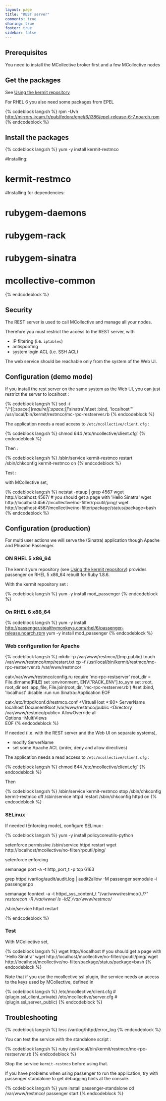 ```yaml
---
layout: page
title: "REST server"
comments: true
sharing: true
footer: true
sidebar: false 
---
```


## Prerequisites

You need to install the MCollective broker first and a few MCollective nodes

## Get the packages 

See [Using the kermit repository](/doc/using_the_repo.html)

<div class="important" markdown='1'>
For RHEL 6 you also need some packages from EPEL
</div>

{% codeblock lang:sh %}
rpm -Uvh http://mirrors.ircam.fr/pub/fedora/epel/6/i386/epel-release-6-7.noarch.rpm
{% endcodeblock %}



## Install the packages

{% codeblock lang:sh %}
yum -y install kermit-restmco 

#Installing:
# kermit-restmco
#Installing for dependencies:
# rubygem-daemons
# rubygem-rack
# rubygem-sinatra
# mcollective-common
{% endcodeblock %}


## Security

The REST server is used to call MCollective and manage all your nodes. 

Therefore you must restrict the access to the REST server, with

* IP filtering (i.e. `iptables`)
* antispoofing
* system login ACL (i.e. SSH ACL) 

The web service should be reachable only from the system of the Web UI.


## Configuration (demo mode)

If you install the rest server on the same system as the Web UI, you can just
restrict the server to localhost :

{% codeblock lang:sh %}
sed -i "/^[[:space:]]*require[[:space:]]*'sinatra'/a\set :bind, 'localhost'" \
    /usr/local/bin/kermit/restmco/mc-rpc-restserver.rb
{% endcodeblock %}

The application needs a read access to `/etc/mcollective/client.cfg` :

{% codeblock lang:sh %}
chmod 644 /etc/mcollective/client.cfg`
{% endcodeblock %}


Then :

{% codeblock lang:sh %}
/sbin/service kermit-restmco restart
/sbin/chkconfig kermit-restmco on
{% endcodeblock %}

Test : 

with MCollective set,

{% codeblock lang:sh %}
netstat -ntaup | grep 4567
wget http://localhost:4567/ # you should get a page with 'Hello Sinatra'
wget http://localhost:4567/mcollective/no-filter/rpcutil/ping/
wget http://localhost:4567/mcollective/no-filter/package/status/package=bash
{% endcodeblock %}


## Configuration (production)

For multi user actions we will serve the (Sinatra) application though Apache and
Phusion Passenger.

### ON RHEL 5 x86\_64

The kermit yum repository (see [Using the kermit repository](/doc/using_the_repo.html)) provides passenger on RHEL 5 x86\_64 rebuilt for Ruby 1.8.6.

With the kermit repository set :

{% codeblock lang:sh %}
yum -y install mod_passenger
{% endcodeblock %}


### On RHEL 6 x86\_64

{% codeblock lang:sh %}
yum -y install http://passenger.stealthymonkeys.com/rhel/6/passenger-release.noarch.rpm
yum -y install mod_passenger
{% endcodeblock %}


### Web configuration for Apache

{% codeblock lang:sh %}
mkdir -p /var/www/restmco/{tmp,public}
touch /var/www/restmco/tmp/restart.txt
cp -f /usr/local/bin/kermit/restmco/mc-rpc-restserver.rb /var/www/restmco/

cat<<EOF>/var/www/restmco/config.ru
require 'mc-rpc-restserver'
root_dir = File.dirname(__FILE__)
set :environment, ENV['RACK_ENV'].to_sym
set :root,        root_dir
set :app_file,    File.join(root_dir, 'mc-rpc-restserver.rb')
#set :bind, 'localhost'
disable :run
run Sinatra::Application
EOF

cat<<EOF>/etc/httpd/conf.d/restmco.conf
<VirtualHost *:80>
   ServerName localhost 
   DocumentRoot /var/www/restmco/public
   <Directory /var/www/restmco/public>
      AllowOverride all              
      Options -MultiViews           
   </Directory>
</VirtualHost>
EOF
{% endcodeblock %}

If needed (i.e. with the REST server and the Web UI on separate systems),

* modify ServerName
* set some Apache ACL (order, deny and allow directives)

The application needs a read access to `/etc/mcollective/client.cfg` :

{% codeblock lang:sh %}
chmod 644 /etc/mcollective/client.cfg`
{% endcodeblock %}

Then

{% codeblock lang:sh %}
/sbin/service kermit-restmco stop
/sbin/chkconfig kermit-restmco off
/sbin/service httpd restart
/sbin/chkconfig httpd on 
{% endcodeblock %}

### SELinux

If needed (Enforcing mode), configure SELinux :

{% codeblock lang:sh %}
yum -y install policycoreutils-python

setenforce permissive
/sbin/service httpd restart
wget http://localhost/mcollective/no-filter/rpcutil/ping/

setenforce enforcing 

semanage port -a -t http_port_t -p tcp 6163

grep httpd /var/log/audit/audit.log | audit2allow -M passenger
semodule -i passenger.pp

semanage fcontext -a -t httpd_sys_content_t "/var/www/restmco(/.*)?"
restorecon -R /var/www/
ls -ldZ /var/www/restmco/*

/sbin/service httpd restart

{% endcodeblock %}

### Test

With MCollective set,

{% codeblock lang:sh %}
wget http://localhost # you should get a page with 'Hello Sinatra'
wget http://localhost/mcollective/no-filter/rpcutil/ping/
wget http://localhost/mcollective/no-filter/package/status/package=bash
{% endcodeblock %}


Note that if you use the mcollective ssl plugin, the service needs an access to the keys used by MCollective, defined in

{% codeblock lang:sh %}
/etc/mcollective/client.cfg   # (plugin.ssl_client_private)
/etc/mcollective/server.cfg   # (plugin.ssl_server_public)
{% endcodeblock %}


## Troubleshooting

{% codeblock lang:sh %}
less /var/log/httpd/error_log
{% endcodeblock %}

You can test the service with the standalone script :

{% codeblock lang:sh %}
ruby /usr/local/bin/kermit/restmco/mc-rpc-restserver.rb
{% endcodeblock %}

Stop the service `kermit-restmco` before using that.

If you have problems when using passenger to run the application, try with
passenger standalone to get debugging hints at the console.

{% codeblock lang:sh %}
yum install passenger-standalone
cd /var/www/restmco/
passenger start
{% endcodeblock %}



